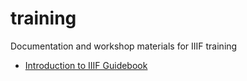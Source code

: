 # training
Documentation and workshop materials for IIIF training

* [Introduction to IIIF Guidebook](https://iiif.github.io/training/intro-to-iiif/)
